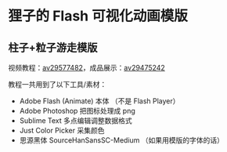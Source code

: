 # 狸子的 Flash 可视化动画模版


## 柱子+粒子游走模版

视频教程：[av29577482](https://www.bilibili.com/video/av29577482)，成品展示：[av29475242](https://www.bilibili.com/video/av29475242)

教程一共用到了以下工具/素材：

- Adobe Flash (Animate) 本体 （不是 Flash Player）
- Adobe Photoshop 把图标处理成 png
- Sublime Text 多点编辑调整数据格式
- Just Color Picker 采集颜色
- 思源黑体 SourceHanSansSC-Medium （如果用模版的字体的话）




